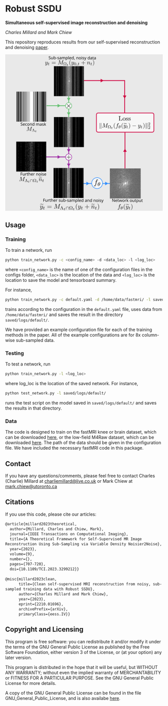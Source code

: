 # Robust SSDU
**Simultaneous self-supervised image reconstruction and denoising**

_Charles Millard and Mark Chiew_


This repository reproduces results from our self-supervised reconstruction and denoising [paper](https://arxiv.org/abs/2210.01696).

![A schematic of the proposed self-supervised reconstruction and denoising method](./flowchart_denoising.svg)

## Usage 


### Training
To train a network, run

```bash
python train_network.py -c <config_name> -d <data_loc> -l <log_loc> 
```
where `<config_name>` is the  name of one of the configuration files in the configs folder, `<data_loc>` is the 
location of the data and `<log_loc>` is the location to save the model and tensorboard summary.

For instance,
```bash
python train_network.py -c default.yaml -d /home/data/fastmri/ -l saved/logs/default/ 
```
trains according to the configuration in the `default.yaml` file, uses data from `/home/data/fastmri/`
and saves the result in the directory `saved/logs/default/`. 

We have provided an example configuration file for each of the training methods in the paper. All of the example configurations
are for 8x column-wise sub-sampled data.


### Testing

To test a network, run 

```bash
python train_network.py -l <log_loc>
```
where log_loc is the location of the saved network. For instance,

```bash
python test_network.py -l saved/logs/default/
```

runs the test script on the model saved in `saved/logs/default/` and saves the results in that directory.



### Data
The code is designed to train on the fastMRI knee or brain dataset, which can be downloaded [here](https://fastmri.org/), 
or the low-field M4Raw dataset, which can be downloaded [here](https://zenodo.org/records/8056074). The path of the data should be
given in the configuration file. We have included the necessary fastMRI code in this package.

## Contact

If you have any questions/comments, please feel free to contact Charles
(Charlie) Millard at [charliemillard@live.co.uk](charles.millard@ndcn.ox.ac.uk) or Mark Chiew at
[mark.chiew@utoronto.ca](mark.chiew@utoronto.ca)

## Citations
If you use this code, please cite our articles:
```
@article{millard2023theoretical,
  author={Millard, Charles and Chiew, Mark},
  journal={IEEE Transactions on Computational Imaging}, 
  title={A Theoretical Framework for Self-Supervised MR Image Reconstruction Using Sub-Sampling via Variable Density Noisier2Noise}, 
  year={2023},
  volume={9},
  number={},
  pages={707-720},
  doi={10.1109/TCI.2023.3299212}}

@misc{millard2023clean,
      title={Clean self-supervised MRI reconstruction from noisy, sub-sampled training data with Robust SSDU}, 
      author={Charles Millard and Mark Chiew},
      year={2023},
      eprint={2210.01696},
      archivePrefix={arXiv},
      primaryClass={eess.IV}}
```

## Copyright and Licensing

This program is free software: you can redistribute it and/or modify
it under the terms of the GNU General Public License as published by
the Free Software Foundation, either version 3 of the License, or
(at your option) any later version.

This program is distributed in the hope that it will be useful,
but WITHOUT ANY WARRANTY; without even the implied warranty of
MERCHANTABILITY or FITNESS FOR A PARTICULAR PURPOSE.  See the
GNU General Public License for more details.

A copy of the GNU General Public License can be found in the file GNU_General_Public_License,
and is also availabe [here](https://www.gnu.org/licenses/).